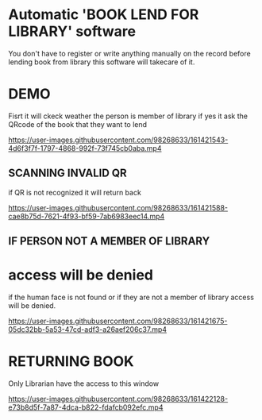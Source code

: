 
# Automatic 'BOOK LEND FOR LIBRARY' software
You don't have to register or write anything manually on the record before lending book from library
this software will takecare of it.



# DEMO
Fisrt it will ckeck weather the person is member of library
if yes it ask the QRcode of the book that they want to lend


https://user-images.githubusercontent.com/98268633/161421543-4d6f3f7f-1797-4868-992f-73f745cb0aba.mp4


## SCANNING INVALID QR
if QR is not recognized it will return back


https://user-images.githubusercontent.com/98268633/161421588-cae8b75d-7621-4f93-bf59-7ab6983eec14.mp4

## IF PERSON NOT A MEMBER OF LIBRARY
# access will be denied
if the human face is not found or if they are not a member of library
access will be denied.


https://user-images.githubusercontent.com/98268633/161421675-05dc32bb-5a53-47cd-adf3-a26aef206c37.mp4

# RETURNING BOOK
Only Librarian have the access to this window

https://user-images.githubusercontent.com/98268633/161422128-e73b8d5f-7a87-4dca-b822-fdafcb092efc.mp4

